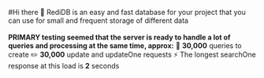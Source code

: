 #Hi there 👋
RediDB is an easy and fast database for your project that you can use for small and frequent storage of different data
<br><br/>
**__PRIMARY__ testing seemed that the server is ready to handle a lot of queries and processing at the same time, approx:**
📀 **30,000** queries to create
✏️ **30,000** update and updateOne requests
⚡️ The longest searchOne response at this load is **2** seconds
